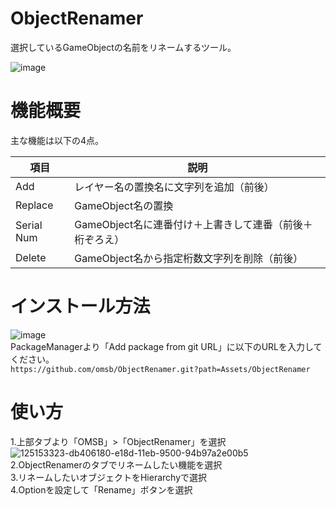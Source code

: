 # ObjectRenamer
選択しているGameObjectの名前をリネームするツール。

![image](https://user-images.githubusercontent.com/1855970/125155390-78a19280-e19a-11eb-9b5d-8574d9ae5b06.png)

# 機能概要
主な機能は以下の4点。

|項目      |説明|
|----      |----|
|Add       |レイヤー名の置換名に文字列を追加（前後）|
|Replace   |GameObject名の置換|
|Serial Num|GameObject名に連番付け＋上書きして連番（前後＋桁ぞろえ）|
|Delete    |GameObject名から指定桁数文字列を削除（前後）|

# インストール方法
![image](https://user-images.githubusercontent.com/1855970/125154251-1180df80-e194-11eb-90d7-a11e31e40c5f.png)<br>
PackageManagerより「Add package from git URL」に以下のURLを入力してください。<br>
`https://github.com/omsb/ObjectRenamer.git?path=Assets/ObjectRenamer`

# 使い方
1.上部タブより「OMSB」>「ObjectRenamer」を選択<br>
![125153323-db406180-e18d-11eb-9500-94b97a2e00b5](https://user-images.githubusercontent.com/1855970/125154306-56a51180-e194-11eb-9cc0-e0b74afc862c.png)<br>
2.ObjectRenamerのタブでリネームしたい機能を選択<br>
3.リネームしたいオブジェクトをHierarchyで選択<br>
4.Optionを設定して「Rename」ボタンを選択
